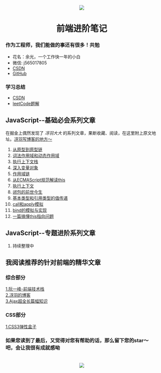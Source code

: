 <!--
 * @desc:
 * @Author: 余光
 * @Email: webbj97@163.com
 * @Date: 2019-11-19 11:13:07
-->

<h1 align=center>
    <img src="./Images/common/logo.png"/>
</h1>
<h1 align=center>前端进阶笔记</h1>

### 作为工程师，我们能做的事还有很多！共勉

* 花名：余光，一个工作快一年的小白
* 微信: j565017805
* [CSDN](https://blog.csdn.net/jbj6568839z)
* [GitHub](https://github.com/webbj97)

### 学习总结

* [CSDN](https://blog.csdn.net/jbj6568839z)
* [leetCode题解](https://webbj97.github.io/leetCode-Js/)

## JavaScript--基础必会系列文章
在掘金上偶然发现了 _冴羽大大_ 的系列文章，果断收藏、阅读，在这里附上原文地址。[冴羽写博客的地方～](https://github.com/mqyqingfeng/Blog)

1. [从原型到原型链](Blog-深入js读后感/1.从原型到原型链.md)
2. [词法作用域和动态作用域](Blog-深入js读后感/2.词法作用域和动态作用域.md)
3. [执行上下文栈](Blog-深入js读后感/3.执行上下文栈.md)
4. [深入变量对象](Blog-深入js读后感/4.深入变量对象.md)
5. [作用域链](Blog-深入js读后感/5.作用域链.md)
6. [从ECMAScript规范解读this](Blog-深入js读后感/6.从ECMAScript规范解读this.md)
7. [执行上下文](Blog-深入js读后感/7.执行上下文.md)
8. [闭包的前世今生](Blog-深入js读后感/8.闭包的前世今生.md)
9. [基本类型和引用类型的值传递](Blog-深入js读后感/9.基本类型和引用类型的值传递.md)
10. [call和apply模拟](Blog-深入js读后感/10.call和apply模拟.md)
11. [bind的模拟与实现](Blog-深入js读后感/11.bind的模拟与实现.md)
12. [一篇搞懂this指向问题](Blog-深入js读后感/12.一篇搞懂this指向问题.md)

## JavaScript--专题进阶系列文章

1. 持续整理中

## 我阅读推荐的针对前端的精华文章

### 综合部分
[1.阮一峰-前端技术栈](https://github.com/ruanyf/jstraining/blob/master/docs/history.md)<br/>
[2.冴羽的博客](https://github.com/mqyqingfeng/Blog)<br/>
[3.Ajax超全长篇幅知识](https://juejin.im/post/58c883ecb123db005311861a)<br/>

### CSS部分
[1.CSS3弹性盒子](http://www.ruanyifeng.com/blog/2015/07/flex-grammar.html)<br/>


### 如果您读到了最后，又觉得对您有帮助的话，那么留下您的star～吧，会让我很有成就感呦
<h1 align=center>
    <img src="./Images/common/star.png"/>
</h1>

